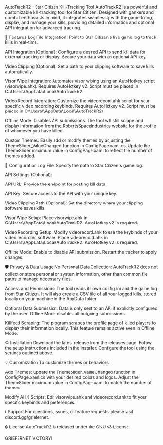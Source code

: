AutoTrackR2 - Star Citizen Kill-Tracking Tool
AutoTrackR2 is a powerful and customizable kill-tracking tool for Star Citizen. Designed with gankers and combat enthusiasts in mind, it integrates seamlessly with the game to log, display, and manage your kills, providing detailed information and optional API integration for advanced tracking.

🚀 Features
Log File Integration: Point to Star Citizen's live game.log to track kills in real-time.

API Integration (Optional):
Configure a desired API to send kill data for external tracking or display.
Secure your data with an optional API key.

Video Clipping (Optional):
Set a path to your clipping software to save kills automatically.

Visor Wipe Integration:
Automates visor wiping using an AutoHotkey script (visorwipe.ahk).
Requires AutoHotkey v2.
Script must be placed in C:\Users\\<Username>\AppData\Local\AutoTrackR2\.

Video Record Integration:
Customize the videorecord.ahk script for your specific video recording keybinds.
Requires AutoHotkey v2.
Script must be placed in C:\Users\\<Username>\AppData\Local\AutoTrackR2\

Offline Mode:
Disables API submissions. The tool will still scrape and display information from the RobertsSpaceIndustries website for the profile of whomever you have killed.

Custom Themes:
Easily add or modify themes by adjusting the ThemeSlider_ValueChanged function in ConfigPage.xaml.cs.
Update the ThemeSlider maximum value in ConfigPage.xaml to reflect the number of themes added.

📁 Configuration
Log File:
Specify the path to Star Citizen's game.log.

API Settings (Optional):

API URL: Provide the endpoint for posting kill data.

API Key: Secure access to the API with your unique key.

Video Clipping Path (Optional):
Set the directory where your clipping software saves kills.

Visor Wipe Setup:
Place visorwipe.ahk in C:\Users\\<Username>\AppData\Local\AutoTrackR2\.
AutoHotkey v2 is required.

Video Recording Setup:
Modify videorecord.ahk to use the keybinds of your video recording software.
Place videorecord.ahk in C:\Users\\<Username>\AppData\Local\AutoTrackR2\.
AutoHotkey v2 is required.

Offline Mode:
Enable to disable API submission. Restart the tracker to apply changes.

🛡️ Privacy & Data Usage
No Personal Data Collection:
AutoTrackR2 does not collect or store personal or system information, other than common file paths to manage necessary files.

Access and Permissions:
The tool reads its own config.ini and the game.log from Star Citizen. It will also create a CSV file of all your logged kills, stored locally on your machine in the AppData folder.

Optional Data Submission:
Data is only sent to an API if explicitly configured by the user. Offline Mode disables all outgoing submissions.

Killfeed Scraping:
The program scrapes the profile page of killed players to display their information locally. This feature remains active even in Offline Mode.

⚙️ Installation
Download the latest release from the releases page.
Follow the setup instructions included in the installer.
Configure the tool using the settings outlined above.

💡 Customization
To customize themes or behaviors:

Add Themes:
Update the ThemeSlider_ValueChanged function in ConfigPage.xaml.cs with your desired colors and logos.
Adjust the ThemeSlider maximum value in ConfigPage.xaml to match the number of themes.

Modify AHK Scripts:
Edit visorwipe.ahk and videorecord.ahk to fit your specific keybinds and preferences.

📞 Support
For questions, issues, or feature requests, please visit discord.gg/griefernet.

🔒 License
AutoTrackR2 is released under the GNU v3 License.

GRIEFERNET VICTORY!
